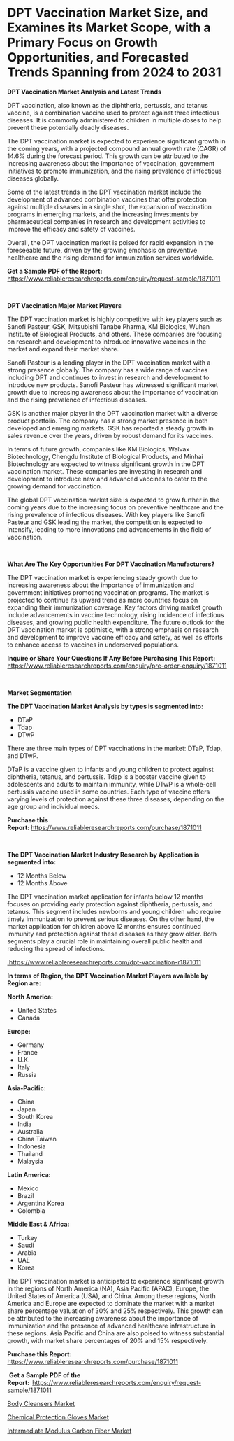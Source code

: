 <p><h1>DPT Vaccination Market Size, and Examines its Market Scope, with a Primary Focus on Growth Opportunities, and Forecasted Trends Spanning from 2024 to 2031</h1></p><p><strong>DPT Vaccination Market Analysis and Latest Trends</strong></p>
<p><p>DPT vaccination, also known as the diphtheria, pertussis, and tetanus vaccine, is a combination vaccine used to protect against three infectious diseases. It is commonly administered to children in multiple doses to help prevent these potentially deadly diseases.</p><p>The DPT vaccination market is expected to experience significant growth in the coming years, with a projected compound annual growth rate (CAGR) of 14.6% during the forecast period. This growth can be attributed to the increasing awareness about the importance of vaccination, government initiatives to promote immunization, and the rising prevalence of infectious diseases globally.</p><p>Some of the latest trends in the DPT vaccination market include the development of advanced combination vaccines that offer protection against multiple diseases in a single shot, the expansion of vaccination programs in emerging markets, and the increasing investments by pharmaceutical companies in research and development activities to improve the efficacy and safety of vaccines.</p><p>Overall, the DPT vaccination market is poised for rapid expansion in the foreseeable future, driven by the growing emphasis on preventive healthcare and the rising demand for immunization services worldwide.</p></p>
<p><strong>Get a Sample PDF of the Report:&nbsp;</strong> <a href="https://www.reliableresearchreports.com/enquiry/request-sample/1871011">https://www.reliableresearchreports.com/enquiry/request-sample/1871011</a></p>
<p>&nbsp;</p>
<p><strong>DPT Vaccination Major Market Players</strong></p>
<p><p>The DPT vaccination market is highly competitive with key players such as Sanofi Pasteur, GSK, Mitsubishi Tanabe Pharma, KM Biologics, Wuhan Institute of Biological Products, and others. These companies are focusing on research and development to introduce innovative vaccines in the market and expand their market share.</p><p>Sanofi Pasteur is a leading player in the DPT vaccination market with a strong presence globally. The company has a wide range of vaccines including DPT and continues to invest in research and development to introduce new products. Sanofi Pasteur has witnessed significant market growth due to increasing awareness about the importance of vaccination and the rising prevalence of infectious diseases.</p><p>GSK is another major player in the DPT vaccination market with a diverse product portfolio. The company has a strong market presence in both developed and emerging markets. GSK has reported a steady growth in sales revenue over the years, driven by robust demand for its vaccines.</p><p>In terms of future growth, companies like KM Biologics, Walvax Biotechnology, Chengdu Institute of Biological Products, and Minhai Biotechnology are expected to witness significant growth in the DPT vaccination market. These companies are investing in research and development to introduce new and advanced vaccines to cater to the growing demand for vaccination.</p><p>The global DPT vaccination market size is expected to grow further in the coming years due to the increasing focus on preventive healthcare and the rising prevalence of infectious diseases. With key players like Sanofi Pasteur and GSK leading the market, the competition is expected to intensify, leading to more innovations and advancements in the field of vaccination.</p></p>
<p>&nbsp;</p>
<p><strong>What Are The Key Opportunities For DPT Vaccination Manufacturers?</strong></p>
<p><p>The DPT vaccination market is experiencing steady growth due to increasing awareness about the importance of immunization and government initiatives promoting vaccination programs. The market is projected to continue its upward trend as more countries focus on expanding their immunization coverage. Key factors driving market growth include advancements in vaccine technology, rising incidence of infectious diseases, and growing public health expenditure. The future outlook for the DPT vaccination market is optimistic, with a strong emphasis on research and development to improve vaccine efficacy and safety, as well as efforts to enhance access to vaccines in underserved populations.</p></p>
<p><strong>Inquire or Share Your Questions If Any Before Purchasing This Report:</strong> <a href="https://www.reliableresearchreports.com/enquiry/pre-order-enquiry/1871011">https://www.reliableresearchreports.com/enquiry/pre-order-enquiry/1871011</a></p>
<p>&nbsp;</p>
<p><strong>Market Segmentation</strong></p>
<p><strong>The DPT Vaccination Market Analysis by types is segmented into:</strong></p>
<p><ul><li>DTaP</li><li>Tdap</li><li>DTwP</li></ul></p>
<p><p>There are three main types of DPT vaccinations in the market: DTaP, Tdap, and DTwP. </p><p>DTaP is a vaccine given to infants and young children to protect against diphtheria, tetanus, and pertussis. Tdap is a booster vaccine given to adolescents and adults to maintain immunity, while DTwP is a whole-cell pertussis vaccine used in some countries. Each type of vaccine offers varying levels of protection against these three diseases, depending on the age group and individual needs.</p></p>
<p><strong>Purchase this Report:&nbsp;</strong><a href="https://www.reliableresearchreports.com/purchase/1871011">https://www.reliableresearchreports.com/purchase/1871011</a></p>
<p>&nbsp;</p>
<p><strong>The DPT Vaccination Market Industry Research by Application is segmented into:</strong></p>
<p><ul><li>12 Months Below</li><li>12 Months Above</li></ul></p>
<p><p>The DPT vaccination market application for infants below 12 months focuses on providing early protection against diphtheria, pertussis, and tetanus. This segment includes newborns and young children who require timely immunization to prevent serious diseases. On the other hand, the market application for children above 12 months ensures continued immunity and protection against these diseases as they grow older. Both segments play a crucial role in maintaining overall public health and reducing the spread of infections.</p></p>
<p><a href="https://www.reliableresearchreports.com/dpt-vaccination-r1871011">&nbsp;https://www.reliableresearchreports.com/dpt-vaccination-r1871011</a></p>
<p><strong>In terms of Region, the DPT Vaccination Market Players available by Region are:</strong></p>
<p>
    <p> <strong> North America: </strong>
        <ul>
            <li>United States</li>
            <li>Canada</li>
        </ul>
        </p> 
    <p> <strong> Europe: </strong>
        <ul>
            <li>Germany</li>
            <li>France</li>
            <li>U.K.</li>
            <li>Italy</li>
            <li>Russia</li>
        </ul>
        </p> 
    <p> <strong> Asia-Pacific: </strong>
        <ul>
            <li>China</li>
            <li>Japan</li>
            <li>South Korea</li>
            <li>India</li>
            <li>Australia</li>
            <li>China Taiwan</li>
            <li>Indonesia</li>
            <li>Thailand</li>
            <li>Malaysia</li>
        </ul>
        </p> 
    <p> <strong> Latin America: </strong>
        <ul>
            <li>Mexico</li>
            <li>Brazil</li>
            <li>Argentina Korea</li>
            <li>Colombia</li>
        </ul>
        </p> 
    <p> <strong> Middle East & Africa: </strong>
        <ul>
            <li>Turkey</li>
            <li>Saudi</li>
            <li>Arabia</li>
            <li>UAE</li>
            <li>Korea</li>
        </ul>
    </p>
    </p>
<p><p>The DPT vaccination market is anticipated to experience significant growth in the regions of North America (NA), Asia Pacific (APAC), Europe, the United States of America (USA), and China. Among these regions, North America and Europe are expected to dominate the market with a market share percentage valuation of 30% and 25% respectively. This growth can be attributed to the increasing awareness about the importance of immunization and the presence of advanced healthcare infrastructure in these regions. Asia Pacific and China are also poised to witness substantial growth, with market share percentages of 20% and 15% respectively.</p></p>
<p><strong>Purchase this Report: </strong><a href="https://www.reliableresearchreports.com/purchase/1871011">https://www.reliableresearchreports.com/purchase/1871011</a></p>
<p>&nbsp;<strong>Get a Sample PDF of the Report:&nbsp;&nbsp;</strong><a href="https://www.reliableresearchreports.com/enquiry/request-sample/1871011">https://www.reliableresearchreports.com/enquiry/request-sample/1871011</a></p>
<p><strong></strong></p>
<p><p><a href="https://www.linkedin.com/pulse/body-cleansers-market-furnishes-information-share-trends-growth-67wfc">Body Cleansers Market</a></p><p><a href="https://www.linkedin.com/pulse/chemical-protection-gloves-market-size-reveals-best-marketing-oh6xc">Chemical Protection Gloves Market</a></p><p><a href="https://www.linkedin.com/pulse/intermediate-modulus-carbon-fiber-market-size-trends-growth-outlook-0fwhc">Intermediate Modulus Carbon Fiber Market</a></p></p>